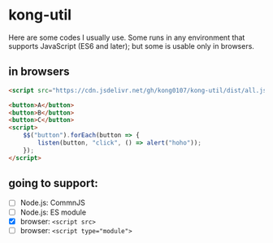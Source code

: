 # kong-util

Here are some codes I usually use.
Some runs in any environment that supports JavaScript (ES6 and later);
but some is usable only in browsers.

<!-- ## in Node.js

```bash
npm install --save kong-util
```

```js
// CommonJS
const kongUtil = require("kong-util");

// ES module (not done yet)
import kongUtil from "kong-util";
``` -->

## in browsers
```html
<script src="https://cdn.jsdelivr.net/gh/kong0107/kong-util/dist/all.js"></script>
```

```html
<button>A</button>
<button>B</button>
<button>C</button>
<script>
    $$("button").forEach(button => {
        listen(button, "click", () => alert("hoho"));
    });
</script>
```

## going to support:

- [ ] Node.js: CommnJS
- [ ] Node.js: ES module
- [x] browser: `<script src>`
- [ ] browser: `<script type="module">`